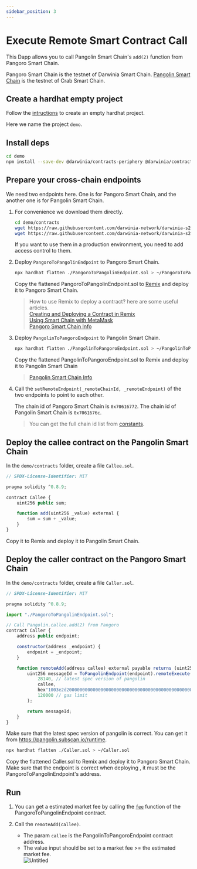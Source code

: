 ```yaml
---
sidebar_position: 3
---
```


# Execute Remote Smart Contract Call

This Dapp allows you to call Pangolin Smart Chain's `add(2)` function from Pangoro Smart Chain.

Pangoro Smart Chain is the testnet of Darwinia Smart Chain. [Pangolin Smart Chain](https://docs.crab.network/evm-compatible-crab-smart-chain/get-started/darwinia-pangolin) is the testnet of Crab Smart Chain. 

## Create a hardhat empty project

Follow the [intructions](https://hardhat.org/hardhat-runner/docs/getting-started) to create an empty hardhat project.

Here we name the project `demo`.

## Install deps

```bash
cd demo
npm install --save-dev @darwinia/contracts-periphery @darwinia/contracts-utils
```

## Prepare your cross-chain endpoints

We need two endpoints here. One is for Pangoro Smart Chain, and the another one is for Pangolin Smart Chain. 
1. For convenience we download them directly. 

    ```bash
    cd demo/contracts
    wget https://raw.githubusercontent.com/darwinia-network/darwinia-s2s-template/main/contracts/PangoroToPangolinEndpoint.sol
    wget https://raw.githubusercontent.com/darwinia-network/darwinia-s2s-template/main/contracts/PangolinToPangoroEndpoint.sol
    ```
    If you want to use them in a production environment, you need to add access control to them.

2. Deploy `PangoroToPangolinEndpoint` to Pangoro Smart Chain.
   ```bash
   npx hardhat flatten ./PangoroToPangolinEndpoint.sol > ~/PangoroToPangolinEndpoint.sol
   ```
   Copy the flattened PangoroToPangolinEndpoint.sol to [Remix](https://remix.ethereum.org/) and deploy it to Pangoro Smart Chain.  
   > How to use Remix to deploy a contract? here are some useful articles.  
   [Creating and Deploying a Contract in Remix](https://remix-ide.readthedocs.io/en/latest/create_deploy.html)  
   [Using Smart Chain with MetaMask](/sdk/guides/using-smart-chain-with-metamask)  
   [Pangoro Smart Chain Info](/chains/darwinia-smart-chain#for-pangoro-smart-chain)


3. Deploy `PangolinToPangoroEndpoint` to Pangolin Smart Chain. 
   ```bash
   npx hardhat flatten ./PangolinToPangoroEndpoint.sol > ~/PangolinToPangoroEndpoint.sol
   ```
   Copy the flattened PangolinToPangoroEndpoint.sol to Remix and deploy it to Pangolin Smart Chain

   > [Pangolin Smart Chain Info](https://docs.crab.network/evm-compatible-crab-smart-chain/crab-faqs-network-rpc#pangolin-test-network-configuration-parameters)

4. Call the `setRemoteEndpoint(_remoteChainId, _remoteEndpoint)` of the two endpoints to point to each other. 

   The chain id of Pangoro Smart Chain is `0x70616772`. The chain id of Pangolin Smart Chain is `0x7061676c`.  

   > You can get the full chain id list from [constants](../constants).

## Deploy the callee contract on the Pangolin Smart Chain

In the `demo/contracts` folder, create a file `Callee.sol`.

```javascript
// SPDX-License-Identifier: MIT

pragma solidity ^0.8.9;

contract Callee {
    uint256 public sum;

    function add(uint256 _value) external {
        sum = sum + _value;
    }
}
```

Copy it to Remix and deploy it to Pangolin Smart Chain.

## Deploy the caller contract on the Pangoro Smart Chain

In the `demo/contracts` folder, create a file `Caller.sol`.

```javascript
// SPDX-License-Identifier: MIT

pragma solidity ^0.8.9;

import "./PangoroToPangolinEndpoint.sol";

// Call Pangolin.callee.add(2) from Pangoro
contract Caller {
    address public endpoint;

    constructor(address _endpoint) {
        endpoint = _endpoint;
    }

    function remoteAdd(address callee) external payable returns (uint256) {
        uint256 messageId = ToPangolinEndpoint(endpoint).remoteExecute(
            28140, // latest spec version of pangolin
            callee,
            hex"1003e2d20000000000000000000000000000000000000000000000000000000000000002", // add(2)
            120000 // gas limit
        );

        return messageId;
    }
}
```

Make sure that the latest spec version of pangolin is correct. You can get it from https://pangolin.subscan.io/runtime.

```bash
npx hardhat flatten ./Caller.sol > ~/Caller.sol
```
Copy the flattened Caller.sol to Remix and deploy it to Pangoro Smart Chain. Make sure that the endpoint is correct when deploying , it must be the PangoroToPangolinEndpoint's address.

## Run

1. You can get a estimated market fee by calling the [`fee`](../api-reference#fee) function of the PangoroToPangolinEndpoint contract.
2. Call the `remoteAdd(callee)`. 

   * The param `callee` is the PangolinToPangoroEndpoint contract address.   
   * The value input should be set to a market fee >= the estimated market fee.  
   ![Untitled](/img/guide-03-0.png)